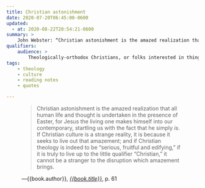 ```yaml
---
title: Christian astonishment
date: 2020-07-20T06:45:00-0600
updated:
  - at: 2020-08-22T20:54:21-0600
summary: >
    John Webster: “Christian astonishment is the amazed realization that all human life and thought is undertaken in the presence of Easter, for…”
qualifiers:
    audience: >
        Theologically-orthodox Christians, or folks interested in things that theologically-orthodox Christians think.
tags:
    - theology
    - culture
    - reading notes
    - quotes

---
```


<figure class='quotation'>

> Christian astonishment is the amazed realization that all human life and thought is undertaken in the presence of Easter, for Jesus the living one makes himself into our contemporary, startling us with the fact that he simply *is*. If Christian culture is a strange reality, it is because it seeks to live out that amazement; and if Christian theology is indeed to be “serious, fruitful and edifying,” if it is truly to live up to the little qualifier “Christian,” it cannot be a stranger to the disruption which amazement brings. 

<figcaption>—{{book.author}}, <a href="{{book.link}}"><cite>{{book.title}}</cite></a>, p. 61</figcaption>

</figure>